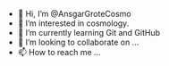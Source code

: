 - 👋 Hi, I’m @AnsgarGroteCosmo
- 👀 I’m interested in cosmology.
- 🌱 I’m currently learning Git and GitHub
- 💞️ I’m looking to collaborate on ...
- 📫 How to reach me ...

<!---
AnsgarGroteCosmo/AnsgarGroteCosmo is a ✨ special ✨ repository because its `README.md` (this file) appears on your GitHub profile.
You can click the Preview link to take a look at your changes.
--->
